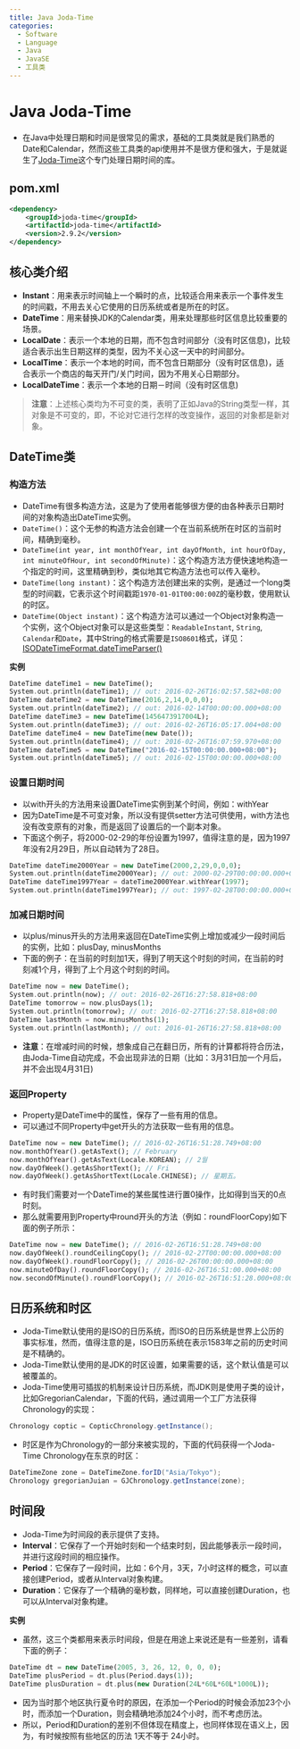 ```yaml
---
title: Java Joda-Time
categories:
  - Software
  - Language
  - Java
  - JavaSE
  - 工具类
---
```

# Java Joda-Time

- 在Java中处理日期和时间是很常见的需求，基础的工具类就是我们熟悉的Date和Calendar，然而这些工具类的api使用并不是很方便和强大，于是就诞生了[Joda-Time](http://www.joda.org/joda-time/)这个专门处理日期时间的库。

## pom.xml

```xml
<dependency>
    <groupId>joda-time</groupId>
    <artifactId>joda-time</artifactId>
    <version>2.9.2</version>
</dependency>
```

## 核心类介绍

- **Instant**：用来表示时间轴上一个瞬时的点，比较适合用来表示一个事件发生的时间戳，不用去关心它使用的日历系统或者是所在的时区。
- **DateTime**：用来替换JDK的Calendar类，用来处理那些时区信息比较重要的场景。
- **LocalDate**：表示一个本地的日期，而不包含时间部分（没有时区信息)，比较适合表示出生日期这样的类型，因为不关心这一天中的时间部分。
- **LocalTime**：表示一个本地的时间，而不包含日期部分（没有时区信息)，适合表示一个商店的每天开门/关门时间，因为不用关心日期部分。
- **LocalDateTime**：表示一个本地的日期－时间（没有时区信息)

> **注意**：上述核心类均为不可变的类，表明了正如Java的String类型一样，其对象是不可变的，即，不论对它进行怎样的改变操作，返回的对象都是新对象。

## DateTime类

### 构造方法

- DateTime有很多构造方法，这是为了使用者能够很方便的由各种表示日期时间的对象构造出DateTime实例。
- `DateTime()`：这个无参的构造方法会创建一个在当前系统所在时区的当前时间，精确到毫秒。
- `DateTime(int year, int monthOfYear, int dayOfMonth, int hourOfDay, int minuteOfHour, int secondOfMinute)`：这个构造方法方便快速地构造一个指定的时间，这里精确到秒，类似地其它构造方法也可以传入毫秒。
- `DateTime(long instant)`：这个构造方法创建出来的实例，是通过一个long类型的时间戳，它表示这个时间戳距`1970-01-01T00:00:00Z`的毫秒数，使用默认的时区。
- `DateTime(Object instant)`：这个构造方法可以通过一个Object对象构造一个实例，这个Object对象可以是这些类型：`ReadableInstant`, `String`, `Calendar`和`Date`，其中String的格式需要是`ISO8601`格式，详见：[ISODateTimeFormat.dateTimeParser()](https://www.joda.org/joda-time/apidocs/org/joda/time/format/ISODateTimeFormat.html)

**实例**

```dart
DateTime dateTime1 = new DateTime();
System.out.println(dateTime1); // out: 2016-02-26T16:02:57.582+08:00
DateTime dateTime2 = new DateTime(2016,2,14,0,0,0);
System.out.println(dateTime2); // out: 2016-02-14T00:00:00.000+08:00
DateTime dateTime3 = new DateTime(1456473917004L);
System.out.println(dateTime3); // out: 2016-02-26T16:05:17.004+08:00
DateTime dateTime4 = new DateTime(new Date());
System.out.println(dateTime4); // out: 2016-02-26T16:07:59.970+08:00
DateTime dateTime5 = new DateTime("2016-02-15T00:00:00.000+08:00");
System.out.println(dateTime5); // out: 2016-02-15T00:00:00.000+08:00
```

### 设置日期时间

- 以with开头的方法用来设置DateTime实例到某个时间，例如：withYear
- 因为DateTime是不可变对象，所以没有提供setter方法可供使用，with方法也没有改变原有的对象，而是返回了设置后的一个副本对象。
- 下面这个例子，将2000-02-29的年份设置为1997，值得注意的是，因为1997年没有2月29日，所以自动转为了28日。

```dart
DateTime dateTime2000Year = new DateTime(2000,2,29,0,0,0);
System.out.println(dateTime2000Year); // out: 2000-02-29T00:00:00.000+08:00
DateTime dateTime1997Year = dateTime2000Year.withYear(1997);
System.out.println(dateTime1997Year); // out: 1997-02-28T00:00:00.000+08:00
```

### 加减日期时间

- 以plus/minus开头的方法用来返回在DateTime实例上增加或减少一段时间后的实例，比如：plusDay, minusMonths
- 下面的例子：在当前的时刻加1天，得到了明天这个时刻的时间，在当前的时刻减1个月，得到了上个月这个时刻的时间。

```dart
DateTime now = new DateTime();
System.out.println(now); // out: 2016-02-26T16:27:58.818+08:00
DateTime tomorrow = now.plusDays(1);
System.out.println(tomorrow); // out: 2016-02-27T16:27:58.818+08:00
DateTime lastMonth = now.minusMonths(1);
System.out.println(lastMonth); // out: 2016-01-26T16:27:58.818+08:00
```

- **注意**：在增减时间的时候，想象成自己在翻日历，所有的计算都将符合历法，由Joda-Time自动完成，不会出现非法的日期（比如：3月31日加一个月后，并不会出现4月31日)

### 返回Property

- Property是DateTime中的属性，保存了一些有用的信息。
- 可以通过不同Property中get开头的方法获取一些有用的信息。

```dart
DateTime now = new DateTime(); // 2016-02-26T16:51:28.749+08:00
now.monthOfYear().getAsText(); // February
now.monthOfYear().getAsText(Locale.KOREAN); // 2월
now.dayOfWeek().getAsShortText(); // Fri
now.dayOfWeek().getAsShortText(Locale.CHINESE); // 星期五。
```

- 有时我们需要对一个DateTime的某些属性进行置0操作，比如得到当天的0点时刻。
- 那么就需要用到Property中round开头的方法（例如：roundFloorCopy)如下面的例子所示：

```dart
DateTime now = new DateTime(); // 2016-02-26T16:51:28.749+08:00
now.dayOfWeek().roundCeilingCopy(); // 2016-02-27T00:00:00.000+08:00
now.dayOfWeek().roundFloorCopy(); // 2016-02-26T00:00:00.000+08:00
now.minuteOfDay().roundFloorCopy(); // 2016-02-26T16:51:00.000+08:00
now.secondOfMinute().roundFloorCopy(); // 2016-02-26T16:51:28.000+08:00
```

## 日历系统和时区

- Joda-Time默认使用的是ISO的日历系统，而ISO的日历系统是世界上公历的事实标准，然而，值得注意的是，ISO日历系统在表示1583年之前的历史时间是不精确的。
- Joda-Time默认使用的是JDK的时区设置，如果需要的话，这个默认值是可以被覆盖的。
- Joda-Time使用可插拔的机制来设计日历系统，而JDK则是使用子类的设计，比如GregorianCalendar，下面的代码，通过调用一个工厂方法获得Chronology的实现：

```java
Chronology coptic = CopticChronology.getInstance();
```

- 时区是作为Chronology的一部分来被实现的，下面的代码获得一个Joda-Time Chronology在东京的时区：

```java
DateTimeZone zone = DateTimeZone.forID("Asia/Tokyo");
Chronology gregorianJuian = GJChronology.getInstance(zone);
```

## 时间段

- Joda-Time为时间段的表示提供了支持。
- **Interval**：它保存了一个开始时刻和一个结束时刻，因此能够表示一段时间，并进行这段时间的相应操作。
- **Period**：它保存了一段时间，比如：6个月，3天，7小时这样的概念，可以直接创建Period，或者从Interval对象构建。
- **Duration**：它保存了一个精确的毫秒数，同样地，可以直接创建Duration，也可以从Interval对象构建。

**实例**

- 虽然，这三个类都用来表示时间段，但是在用途上来说还是有一些差别，请看下面的例子：

```dart
DateTime dt = new DateTime(2005, 3, 26, 12, 0, 0, 0);
DateTime plusPeriod = dt.plus(Period.days(1));
DateTime plusDuration = dt.plus(new Duration(24L*60L*60L*1000L));
```

- 因为当时那个地区执行夏令时的原因，在添加一个Period的时候会添加23个小时，而添加一个Duration，则会精确地添加24个小时，而不考虑历法。
- 所以，Period和Duration的差别不但体现在精度上，也同样体现在语义上，因为，有时候按照有些地区的历法 1天不等于 24小时。